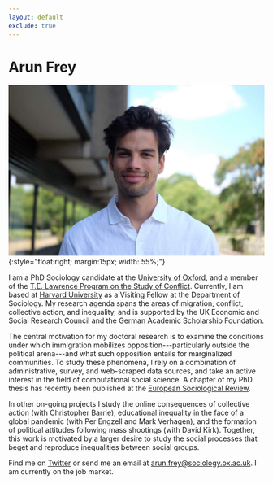 ```yaml
---
layout: default
exclude: true
---
```


# Arun Frey

![Arun Frey](/assets/portrait.jpg){:style="float:right; margin:15px; width: 55%;"}


I am a PhD Sociology candidate at the [University of Oxford](https://www.sociology.ox.ac.uk/people/arun-frey.html), and a member of the [T.E. Lawrence Program on the Study of Conflict](https://www.teloxford.org/members). Currently, I am based at [Harvard University](https://sociology.fas.harvard.edu/people/arun-frey) as a Visiting Fellow at the Department of Sociology. My research agenda spans the areas of migration, conflict, collective action, and inequality, and is supported by the UK Economic and Social Research Council and the German Academic Scholarship Foundation.

The central motivation for my doctoral research is to examine the conditions under which immigration mobilizes opposition---particularly outside the political arena---and what such opposition entails for marginalized communities. To study these phenomena, I rely on a combination of administrative, survey, and web-scraped data sources, and take an active interest in the field of computational social science. A chapter of my PhD thesis has recently been published at the [European Sociological Review](https://academic.oup.com/esr/advance-article-abstract/doi/10.1093/esr/jcaa007/5814862). 

In other on-going projects I study the online consequences of collective action (with Christopher Barrie), educational inequality in the face of a global pandemic (with Per Engzell and Mark Verhagen), and the formation of political attitudes following mass shootings (with David Kirk). Together, this work is motivated by a larger desire to study the social processes that beget and reproduce inequalities between social groups. 

Find me on [Twitter](https://twitter.com/arunfrey) or send me an email at <arun.frey@sociology.ox.ac.uk>. I am currently on the job market. 